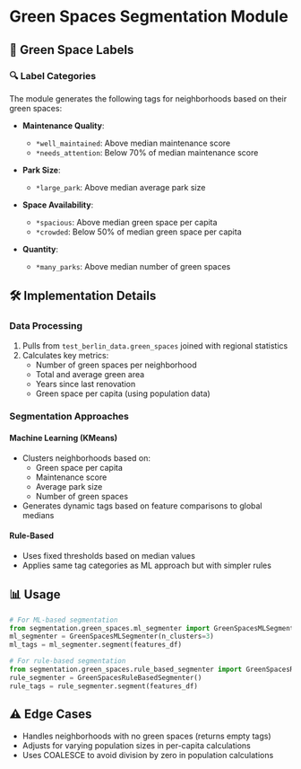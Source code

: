 # Green Spaces Segmentation Module

## 🌳 Green Space Labels
### 🔍 Label Categories
The module generates the following tags for neighborhoods based on their green spaces:

- **Maintenance Quality**:
  - `*well_maintained`: Above median maintenance score
  - `*needs_attention`: Below 70% of median maintenance score

- **Park Size**:
  - `*large_park`: Above median average park size

- **Space Availability**:
  - `*spacious`: Above median green space per capita
  - `*crowded`: Below 50% of median green space per capita

- **Quantity**:
  - `*many_parks`: Above median number of green spaces

## 🛠 Implementation Details
### Data Processing
1. Pulls from `test_berlin_data.green_spaces` joined with regional statistics
2. Calculates key metrics:
   - Number of green spaces per neighborhood
   - Total and average green area
   - Years since last renovation
   - Green space per capita (using population data)

### Segmentation Approaches
#### Machine Learning (KMeans)
- Clusters neighborhoods based on:
  - Green space per capita
  - Maintenance score
  - Average park size
  - Number of green spaces
- Generates dynamic tags based on feature comparisons to global medians

#### Rule-Based
- Uses fixed thresholds based on median values
- Applies same tag categories as ML approach but with simpler rules

## 📊 Usage
```python
# For ML-based segmentation
from segmentation.green_spaces.ml_segmenter import GreenSpacesMLSegmenter
ml_segmenter = GreenSpacesMLSegmenter(n_clusters=3)
ml_tags = ml_segmenter.segment(features_df)

# For rule-based segmentation  
from segmentation.green_spaces.rule_based_segmenter import GreenSpacesRuleBasedSegmenter
rule_segmenter = GreenSpacesRuleBasedSegmenter()
rule_tags = rule_segmenter.segment(features_df)
```

## ⚠️ Edge Cases
- Handles neighborhoods with no green spaces (returns empty tags)
- Adjusts for varying population sizes in per-capita calculations
- Uses COALESCE to avoid division by zero in population calculations